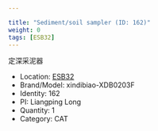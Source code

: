 ```yaml
---

title: "Sediment/soil sampler (ID: 162)"
weight: 0
tags: [ESB32]
---
```


定深采泥器

<!--more-->



- Location: [ESB32](../../tags/ESB32)
- Brand/Model: xindibiao-XDB0203F
- Identity: 162
- PI: Liangping Long
- Quantity: 1
- Category: CAT






